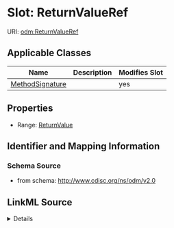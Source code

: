 # Slot: ReturnValueRef

URI: [odm:ReturnValueRef](http://www.cdisc.org/ns/odm/v2.0/ReturnValueRef)



<!-- no inheritance hierarchy -->




## Applicable Classes

| Name | Description | Modifies Slot |
| --- | --- | --- |
[MethodSignature](MethodSignature.md) |  |  yes  |







## Properties

* Range: [ReturnValue](ReturnValue.md)





## Identifier and Mapping Information







### Schema Source


* from schema: http://www.cdisc.org/ns/odm/v2.0




## LinkML Source

<details>
```yaml
name: ReturnValueRef
from_schema: http://www.cdisc.org/ns/odm/v2.0
rank: 1000
alias: ReturnValueRef
domain_of:
- MethodSignature
range: ReturnValue

```
</details>